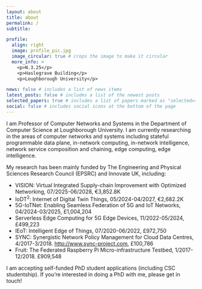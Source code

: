 ```yaml
---
layout: about
title: about
permalink: /
subtitle:

profile:
  align: right
  image: profile_pic.jpg
  image_circular: true # crops the image to make it circular
  more_info: >
    <p>N.3.25</p>
    <p>Haslegrave Building</p>
    <p>Loughborough University</p>

news: false # includes a list of news items
latest_posts: false # includes a list of the newest posts
selected_papers: true # includes a list of papers marked as "selected={true}"
social: false # includes social icons at the bottom of the page
---
```


I am Professor of Computer Networks and Systems in the Department of Computer Science at Loughborough University. I am currently researching in the areas of computer networks and systems including stateful programmable data plane, in-network computing, in-network intelligence, network service composition and chaining, edge computing, edge intelligence.

My research has been mainly funded by The Engineering and Physical Sciences Research Council (EPSRC) and Innovate UK, including:

- VISION: Virtual Integrated Supply-chain Improvement with Optimized Networking, 07/2025-06/2028, €3,852.8K
- IoDT<sup>2</sup>: Internet of Digital Twin Things, 05/2024-04/2027, €2,682.2K
- 5G-IoTNet: Enabling Seamless Federation of 5G and IoT Networks, 04/2024-03/2025, £1,004,204
- Serverless Edge Computing for 5G Edge Devices, 11/2022-05/2024, £499,223
- IEoT: Intelligent Edge of Things, 07/2020-06/2022, £972,750
- SYNC: Synergistic Network Policy Management for Cloud Data Centres, 4/2017-3/2018. http://www.sync-project.com, £100,786
- Fruit: The Federated Raspberry Pi Micro-infrastructure Testbed, 1/2017-12/2018. £909,548

I am accepting self-funded PhD student applications (including CSC studentship). If you’re interested in doing a PhD with me, please get in touch!
